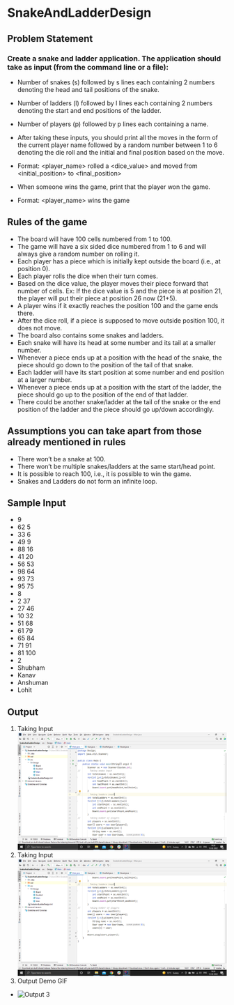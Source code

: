 # SnakeAndLadderDesign

## Problem Statement

### Create a snake and ladder application. The application should take as input (from the command line or a file):

- Number of snakes (s) followed by s lines each containing 2 numbers denoting the head and tail positions of the snake.
- Number of ladders (l) followed by l lines each containing 2 numbers denoting the start and end positions of the ladder.
- Number of players (p) followed by p lines each containing a name.
- After taking these inputs, you should print all the moves in the form of the current player name followed by a random number between 1 to 6 denoting the die roll and the initial and final position based on the move.
- Format: <player_name> rolled a <dice_value> and moved from <initial_position> to <final_position>

- When someone wins the game, print that the player won the game.
- Format: <player_name> wins the game

## Rules of the game
- The board will have 100 cells numbered from 1 to 100.
- The game will have a six sided dice numbered from 1 to 6 and will always give a random number on rolling it.
- Each player has a piece which is initially kept outside the board (i.e., at position 0).
- Each player rolls the dice when their turn comes.
- Based on the dice value, the player moves their piece forward that number of cells. Ex: If the dice value is 5 and the piece is at position 21, the player will put their piece at position 26 now (21+5).
- A player wins if it exactly reaches the position 100 and the game ends there.
- After the dice roll, if a piece is supposed to move outside position 100, it does not move.
- The board also contains some snakes and ladders.
- Each snake will have its head at some number and its tail at a smaller number.
- Whenever a piece ends up at a position with the head of the snake, the piece should go down to the position of the tail of that snake.
- Each ladder will have its start position at some number and end position at a larger number.
- Whenever a piece ends up at a position with the start of the ladder, the piece should go up to the position of the end of that ladder.
- There could be another snake/ladder at the tail of the snake or the end position of the ladder and the piece should go up/down accordingly.

## Assumptions you can take apart from those already mentioned in rules
- There won’t be a snake at 100.
- There won’t be multiple snakes/ladders at the same start/head point.
- It is possible to reach 100, i.e., it is possible to win the game.
- Snakes and Ladders do not form an infinite loop.

## Sample Input
- 9
- 62 5
- 33 6
- 49 9
- 88 16
- 41 20
- 56 53
- 98 64
- 93 73
- 95 75
- 8
- 2 37
- 27 46
- 10 32
- 51 68
- 61 79
- 65 84
- 71 91
- 81 100
- 2
- Shubham
- Kanav
- Anshuman
- Lohit

## Output

1.  Taking Input
    ![Output 1](https://github.com/ShubhamThakur139/SnakeAndLadderDesign/blob/master/readmeImages/image1.png)
2.  Taking Input
    ![Output 2](https://github.com/ShubhamThakur139/SnakeAndLadderDesign/blob/master/readmeImages/image2.png)
3.   Output Demo GIF
-    ![Output 3](https://github.com/ShubhamThakur139/SnakeAndLadderDesign/blob/master/readmeImages/image3.gif)
   
